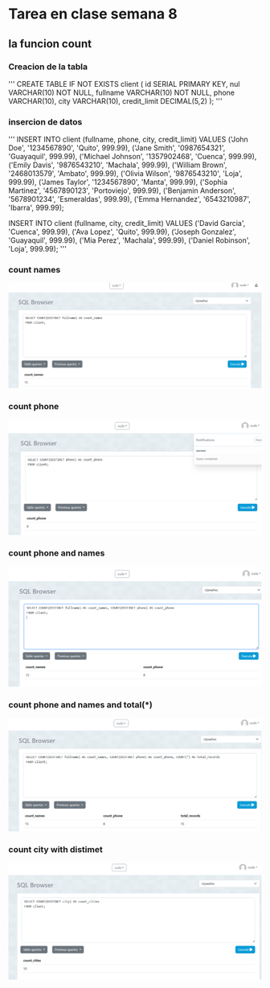 # Tarea en clase semana 8 
## la funcion count
### Creacion de la tabla 
'''
CREATE TABLE IF NOT EXISTS client (
    id SERIAL PRIMARY KEY,
    nul VARCHAR(10) NOT NULL,
    fullname VARCHAR(10) NOT NULL,
    phone VARCHAR(10),
    city VARCHAR(10),
    credit_limit DECIMAL(5,2)
);
'''
### insercion de datos 
'''
INSERT INTO client (fullname, phone, city, credit_limit)
VALUES 
('John Doe', '1234567890', 'Quito', 999.99),
('Jane Smith', '0987654321', 'Guayaquil', 999.99),
('Michael Johnson', '1357902468', 'Cuenca', 999.99),
('Emily Davis', '9876543210', 'Machala', 999.99),
('William Brown', '2468013579', 'Ambato', 999.99),
('Olivia Wilson', '9876543210', 'Loja', 999.99),
('James Taylor', '1234567890', 'Manta', 999.99),
('Sophia Martinez', '4567890123', 'Portoviejo', 999.99),
('Benjamin Anderson', '5678901234', 'Esmeraldas', 999.99),
('Emma Hernandez', '6543210987', 'Ibarra', 999.99);

INSERT INTO client (fullname, city, credit_limit)
VALUES 
('David Garcia', 'Cuenca', 999.99),
('Ava Lopez', 'Quito', 999.99),
('Joseph Gonzalez', 'Guayaquil', 999.99),
('Mia Perez', 'Machala', 999.99),
('Daniel Robinson', 'Loja', 999.99);
'''

### count names 
![alt text](<count names.png>)

### count phone 
![alt text](<count phone.png>)

### count phone and names 
![alt text](<count phone and names.png>)

### count phone and names and total(*)
![alt text](<count phone and names and total.png>)

### count city with distimet 
![alt text](<count city with distimet.png>)
